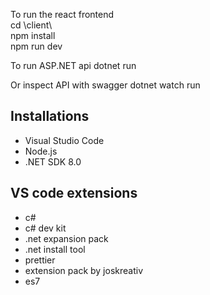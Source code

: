 To run the react frontend  
  cd \client\  
  npm install  
  npm run dev  

To run ASP.NET api
  dotnet run

Or inspect API with swagger
  dotnet watch run

## Installations
- Visual Studio Code
- Node.js
- .NET SDK 8.0

## VS code extensions  
- c#
- c# dev kit
- .net expansion pack
- .net install tool
- prettier
- extension pack by joskreativ
- es7
